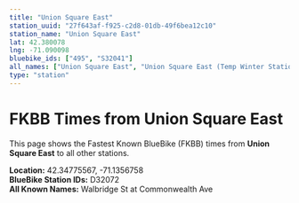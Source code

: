 ```yaml
---
title: "Union Square East"
station_uuid: "27f643af-f925-c2d8-01db-49f6bea12c10"
station_name: "Union Square East"
lat: 42.380078
lng: -71.090098
bluebike_ids: ["495", "S32041"]
all_names: ["Union Square East", "Union Square East (Temp Winter Station)"]
type: "station"
---
```


# FKBB Times from Union Square East

This page shows the Fastest Known BlueBike (FKBB) times from **Union Square East** to all other stations.

**Location:** 42.34775567, -71.1356758  
**BlueBike Station IDs:** D32072  
**All Known Names:** Walbridge St at Commonwealth Ave

